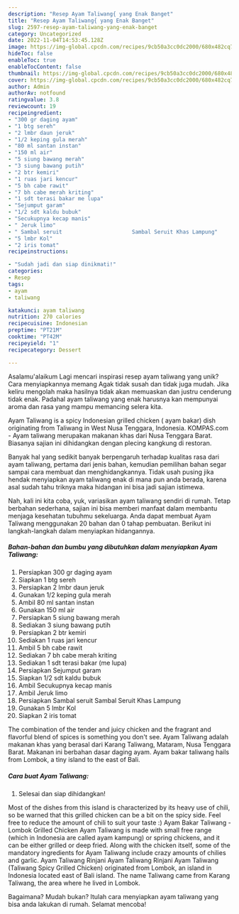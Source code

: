 ```yaml
---
description: "Resep Ayam Taliwang{ yang Enak Banget"
title: "Resep Ayam Taliwang{ yang Enak Banget"
slug: 2597-resep-ayam-taliwang-yang-enak-banget
category: Uncategorized
date: 2022-11-04T14:53:45.128Z
image: https://img-global.cpcdn.com/recipes/9cb50a3cc0dc2000/680x482cq70/ayam-taliwang-foto-resep-utama.jpg
hideToc: false
enableToc: true
enableTocContent: false
thumbnail: https://img-global.cpcdn.com/recipes/9cb50a3cc0dc2000/680x482cq70/ayam-taliwang-foto-resep-utama.jpg
cover: https://img-global.cpcdn.com/recipes/9cb50a3cc0dc2000/680x482cq70/ayam-taliwang-foto-resep-utama.jpg
author: Admin
authorAv: notfound
ratingvalue: 3.8
reviewcount: 19
recipeingredient:
- "300 gr daging ayam"
- "1 btg sereh"
- "2 lmbr daun jeruk"
- "1/2 keping gula merah"
- "80 ml santan instan"
- "150 ml air"
- "5 siung bawang merah"
- "3 siung bawang putih"
- "2 btr kemiri"
- "1 ruas jari kencur"
- "5 bh cabe rawit"
- "7 bh cabe merah kriting"
- "1 sdt terasi bakar me lupa"
- "Sejumput garam"
- "1/2 sdt kaldu bubuk"
- "Secukupnya kecap manis"
- " Jeruk limo"
- " Sambal seruit                      Sambal Seruit Khas Lampung"
- "5 lmbr Kol"
- "2 iris tomat"
recipeinstructions:

- "Sudah jadi dan siap dinikmati!"
categories:
- Resep
tags:
- ayam
- taliwang

katakunci: ayam taliwang 
nutrition: 270 calories
recipecuisine: Indonesian
preptime: "PT21M"
cooktime: "PT42M"
recipeyield: "1"
recipecategory: Dessert

---
```



Asalamu'alaikum Lagi mencari inspirasi resep ayam taliwang yang unik? Cara menyiapkannya memang Agak tidak susah dan tidak juga mudah. Jika keliru mengolah maka hasilnya tidak akan memuaskan dan justru cenderung tidak enak. Padahal ayam taliwang yang enak harusnya kan mempunyai aroma dan rasa yang mampu memancing selera kita.


Ayam Taliwang is a spicy Indonesian grilled chicken ( ayam bakar) dish originating from Taliwang in West Nusa Tenggara, Indonesia. KOMPAS.com - Ayam taliwang merupakan makanan khas dari Nusa Tenggara Barat. Biasanya sajian ini dihidangkan dengan plecing kangkung di restoran.

Banyak hal yang sedikit banyak berpengaruh terhadap kualitas rasa dari ayam taliwang, pertama dari jenis bahan, kemudian pemilihan bahan segar sampai cara membuat dan menghidangkannya. Tidak usah pusing jika hendak menyiapkan ayam taliwang enak di mana pun anda berada, karena asal sudah tahu triknya maka hidangan ini bisa jadi sajian istimewa.


Nah, kali ini kita coba, yuk, variasikan ayam taliwang sendiri di rumah. Tetap berbahan sederhana, sajian ini bisa memberi manfaat dalam membantu menjaga kesehatan tubuhmu sekeluarga. Anda dapat membuat Ayam Taliwang menggunakan 20 bahan dan 0 tahap pembuatan. Berikut ini langkah-langkah dalam menyiapkan hidangannya.

<!--inarticleads1-->

##### Bahan-bahan dan bumbu yang dibutuhkan dalam menyiapkan Ayam Taliwang:

1. Persiapkan 300 gr daging ayam
1. Siapkan 1 btg sereh
1. Persiapkan 2 lmbr daun jeruk
1. Gunakan 1/2 keping gula merah
1. Ambil 80 ml santan instan
1. Gunakan 150 ml air
1. Persiapkan 5 siung bawang merah
1. Sediakan 3 siung bawang putih
1. Persiapkan 2 btr kemiri
1. Sediakan 1 ruas jari kencur
1. Ambil 5 bh cabe rawit
1. Sediakan 7 bh cabe merah kriting
1. Sediakan 1 sdt terasi bakar (me lupa)
1. Persiapkan Sejumput garam
1. Siapkan 1/2 sdt kaldu bubuk
1. Ambil Secukupnya kecap manis
1. Ambil  Jeruk limo
1. Persiapkan  Sambal seruit                      Sambal Seruit Khas Lampung
1. Gunakan 5 lmbr Kol
1. Siapkan 2 iris tomat


The combination of the tender and juicy chicken and the fragrant and flavorful blend of spices is something you don&#39;t see. Ayam Taliwang adalah makanan khas yang berasal dari Karang Taliwang, Mataram, Nusa Tenggara Barat. Makanan ini berbahan dasar daging ayam. Ayam bakar taliwang hails from Lombok, a tiny island to the east of Bali. 

<!--inarticleads2-->

##### Cara buat Ayam Taliwang:


1. Selesai dan siap dihidangkan!

Most of the dishes from this island is characterized by its heavy use of chili, so be warned that this grilled chicken can be a bit on the spicy side. Feel free to reduce the amount of chili to suit your taste :) Ayam Bakar Taliwang - Lombok Grilled Chicken Ayam Taliwang is made with small free range (which in Indonesia are called ayam kampung) or spring chickens, and it can be either grilled or deep fried. Along with the chicken itself, some of the mandatory ingredients for Ayam Taliwang include crazy amounts of chilies and garlic. Ayam Taliwang Rinjani Ayam Taliwang Rinjani Ayam Taliwang (Taliwang Spicy Grilled Chicken) originated from Lombok, an island in Indonesia located east of Bali island. The name Taliwang came from Karang Taliwang, the area where he lived in Lombok. 

Bagaimana? Mudah bukan? Itulah cara menyiapkan ayam taliwang yang bisa anda lakukan di rumah. Selamat mencoba!
